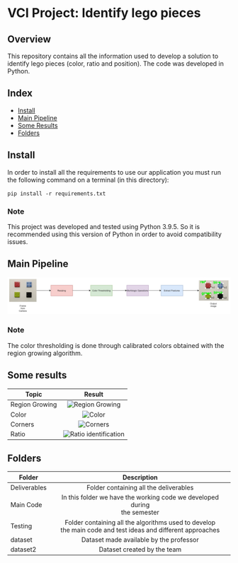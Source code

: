 # VCI Project: Identify lego pieces

## Overview
This repository contains all the information used to develop a solution to identify lego pieces (color, ratio and position). The code was developed in Python.


## Index
* [Install](#install)
* [Main Pipeline](#mainPipeline)
* [Some Results](#someResults)
* [Folders](#folders)

<a name="mainPipeline"/>
<a name="someResults"/>
<a name="folders"/>
<a name="install"/>


## Install 
In order to install all the requirements to use our application you must run the following command on a terminal (in this directory):
```
pip install -r requirements.txt
```
### Note
This project was developed and tested using Python 3.9.5. So it is recommended using this version of Python in order to avoid compatibility issues.

## Main Pipeline 
![Our pipeline](/pipelineVCI.jpg "Pipeline for lego identification")

### Note
The color thresholding is done through calibrated colors obtained with the region growing algorithm.

## Some results

| Topic  | Result |
| ------------- |:-------------:|
| Region Growing | ![Region Growing](/regionGrowing.gif "Region Growing")|
| Color | ![Color](https://github.com/raulkviana/vciproj3/blob/main/Main%20Code/2%20and%203%20Iteration/Ratio/color_detection.jpg "Color")|
| Corners | ![Corners](https://github.com/raulkviana/vciproj3/blob/main/Main%20Code/2%20and%203%20Iteration/Ratio/imageWithCorners.jpg "Corners")|
| Ratio | ![Ratio identification](https://github.com/raulkviana/vciproj3/blob/main/Main%20Code/2%20and%203%20Iteration/Ratio/finalImage.jpg "Ratio")|

## Folders

| Folder  | Description |
| ------------- |:-------------:|
|Deliverables | Folder containing all the deliverables|
| Main Code | In this folder we have the working code we developed during <br> the semester |
| Testing | Folder containing all the algorithms used to develop <br> the main code and test  ideas and different approaches |
| dataset | Dataset made available by the professor|
| dataset2 | Dataset created by the team|
